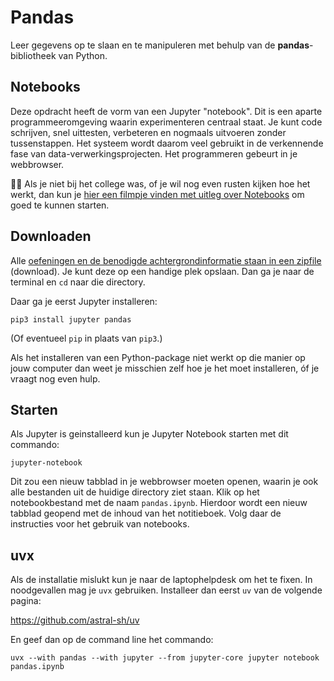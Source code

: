 # Pandas

Leer gegevens op te slaan en te manipuleren met behulp van de **pandas**-bibliotheek van Python. 

## Notebooks

Deze opdracht heeft de vorm van een Jupyter "notebook". Dit is een aparte programmeeromgeving waarin experimenteren centraal staat. Je kunt code schrijven, snel uittesten, verbeteren en nogmaals uitvoeren zonder tussenstappen. Het systeem wordt daarom veel gebruikt in de verkennende fase van data-verwerkingsprojecten. Het programmeren gebeurt in je webbrowser.

🧑‍💻 Als je niet bij het college was, of je wil nog even rusten kijken hoe het werkt, dan kun je [hier een filmpje vinden met uitleg over Notebooks](https://www.youtube.com/watch?v=HW29067qVWk) om goed te kunnen starten.

## Downloaden

Alle [oefeningen en de benodigde achtergrondinformatie staan in een zipfile](pandas.zip) (download). Je kunt deze op een handige plek opslaan. Dan ga je naar de terminal en `cd` naar die directory.

Daar ga je eerst Jupyter installeren:

    pip3 install jupyter pandas

(Of eventueel `pip` in plaats van `pip3`.)

Als het installeren van een Python-package niet werkt op die manier op jouw computer dan weet je misschien zelf hoe je het moet installeren, óf je vraagt nog even hulp.

## Starten

Als Jupyter is geinstalleerd kun je Jupyter Notebook starten met dit commando:

    jupyter-notebook

Dit zou een nieuw tabblad in je webbrowser moeten openen, waarin je ook alle bestanden uit de huidige directory ziet staan. Klik op het notebookbestand met de naam `pandas.ipynb`. Hierdoor wordt een nieuw tabblad geopend met de inhoud van het notitieboek. Volg daar de instructies voor het gebruik van notebooks.

## uvx

Als de installatie mislukt kun je naar de laptophelpdesk om het te fixen. In noodgevallen mag je `uvx` gebruiken. Installeer dan eerst `uv` van de volgende pagina:

<https://github.com/astral-sh/uv>

En geef dan op de command line het commando:

    uvx --with pandas --with jupyter --from jupyter-core jupyter notebook pandas.ipynb
